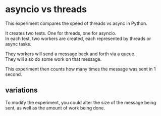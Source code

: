 # asyncio vs threads
This experiment compares the speed of threads vs async in Python.
  
It creates two tests. One for threads, one for asyncio.  
In each test, two workers are created, each represented by threads or async tasks.  
  
They workers will send a message back and forth via a queue.  
They will also do some work on that message.  
  
This experiment then counts how many times the message was sent in 1 second.

## variations
To modify the experiment, you could alter the size of the message being sent, as well as the amount of work being done.
